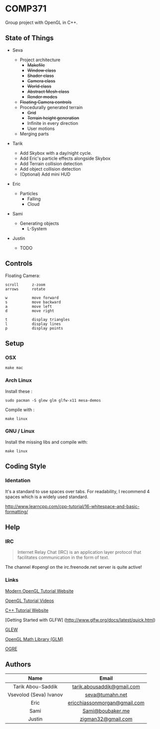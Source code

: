 # COMP371

Group project with OpenGL in C++.

## State of Things

- Seva
    - Project architecture
        - ~~Makefile~~
        - ~~Window class~~
        - ~~Shader class~~
        - ~~Camera class~~
        - ~~World class~~
        - ~~Abstract Mesh class~~
        - ~~Render modes~~
    - ~~Floating Camera controls~~
    - Procedurally generated terrain
        - ~~Grid~~
        - ~~Terrain height generation~~
        - Infinite in every direction
        - User motions
    - Merging parts
    
- Tarik
    - Add Skybox with a day/night cycle.
    - Add Eric's particle effects alongside Skybox
    - Add Terrain collision detection
    - Add object collision detection
    - (Optional) Add mini HUD

- Eric
    - Particles
        - Falling
        - Cloud

- Sami
    - Generating objects
        - L-System

- Justin
    - TODO


## Controls

Floating Camera:

    scroll      z-zoom
    arrows      rotate
    
    w           move forward
    s           move backward
    a           move left
    d           move right

    t           display triangles
    l           display lines
    p           display points

## Setup

### OSX

    make mac

### Arch Linux

Install these :

    sudo pacman -S glew glm glfw-x11 mesa-demos

Compile with :

    make linux

### GNU / Linux

Install the missing libs and compile with:

    make linux

## Coding Style

### Identation

It's a standard to use spaces over tabs. For readability, I recommend 4 spaces which is a widely used standard.

http://www.learncpp.com/cpp-tutorial/16-whitespace-and-basic-formatting/

## Help

### IRC

> Internet Relay Chat (IRC) is an application layer protocol that facilitates communication in the form of text.

The channel #opengl on the irc.freenode.net server is quite active!

### Links

[Modern OpenGL Tutorial Website](https://learnopengl.com)

[OpenGL Tutorial Videos](https://www.youtube.com/watch?v=6c1QYZAEP2M&list=PLRwVmtr-pp06qT6ckboaOhnm9FxmzHpbY)

[C++ Tutorial Website](http://www.learncpp.com)

[Getting Started with GLFW] (http://www.glfw.org/docs/latest/quick.html)

[GLEW](http://glew.sourceforge.net)

[OpenGL Math Library (GLM)](http://glm.g-truc.net/0.9.8/index.html)

[OGRE](http://www.ogre3d.org)

## Authors

| Name                   |  Email                       |
|:----------------------:|:----------------------------:|
| Tarik Abou-Saddik      | tarik.abousaddik@gmail.com   |
| Vsevolod (Seva) Ivanov | seva@tumahn.net              |
| Eric                   | ericchiassonmorgan@gmail.com |
| Sami					 | Sami@boubaker.me			    |
| Justin                 | zigman32@gmail.com           |
